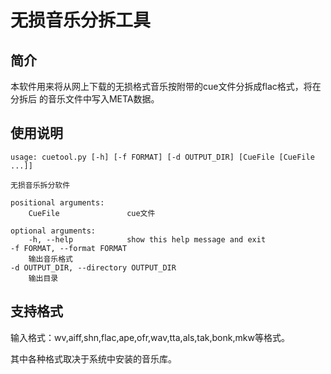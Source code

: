 
无损音乐分拆工具
====

简介
---

本软件用来将从网上下载的无损格式音乐按附带的cue文件分拆成flac格式，将在分拆后
的音乐文件中写入META数据。

使用说明
----
    usage: cuetool.py [-h] [-f FORMAT] [-d OUTPUT_DIR] [CueFile [CueFile ...]]

    无损音乐拆分软件

    positional arguments:
        CueFile               cue文件

    optional arguments:
        -h, --help            show this help message and exit
    -f FORMAT, --format FORMAT
        输出音乐格式
    -d OUTPUT_DIR, --directory OUTPUT_DIR
        输出目录    

支持格式
----
输入格式：wv,aiff,shn,flac,ape,ofr,wav,tta,als,tak,bonk,mkw等格式。


其中各种格式取决于系统中安装的音乐库。


